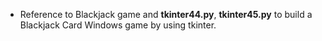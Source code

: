 * Reference to Blackjack game and **tkinter44.py**, **tkinter45.py** to build a Blackjack Card Windows game by using tkinter.